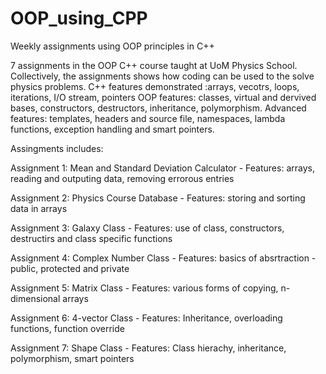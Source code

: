 # OOP_using_CPP
Weekly assignments using OOP principles in C++

7 assignments in the OOP C++ course taught at UoM Physics School. Collectively, the assignments shows how coding can be used to the solve physics problems. 
C++ features demonstrated :arrays, vecotrs, loops, iterations, I/O stream, pointers 
OOP features: classes, virtual and dervived bases, constructors, destructors, inheritance, polymorphism. 
Advanced features: templates, headers and source file, namespaces, lambda functions, exception handling and smart pointers.

Assingments includes:

Assignment 1: Mean and Standard Deviation Calculator - Features: arrays, reading and outputing data, removing errorous entries

Assignment 2: Physics Course Database - Features: storing and sorting data in arrays

Assignment 3: Galaxy Class - Features: use of class, constructors, destructirs and class specific functions

Assignment 4: Complex Number Class - Features: basics of absrtraction - public, protected and private

Assignment 5: Matrix Class - Features: various forms of copying, n-dimensional arrays

Assignment 6: 4-vector Class - Features: Inheritance, overloading functions, function override

Assignment 7: Shape Class - Features: Class hierachy, inheritance, polymorphism, smart pointers
